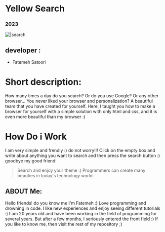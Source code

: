 
# Yellow Search
### 2023


![|search](https://duet-cdn.vox-cdn.com/thumbor/0x0:2040x1360/2400x1600/filters:focal(1020x680:1021x681):format(webp)/cdn.vox-cdn.com/uploads/chorus_asset/file/24418648/STK114_Google_Chrome_03.jpg)


## developer :

- Fatemeh Satoori

#  Short description:
How many times a day do you search?
Or do you use Google?
Or any other browser...
You never liked your browser and personalization? A beautiful team that you have created for yourself.
Here, I taught you how to make a browser for yourself with a simple solution with only html and css, and it is even more beautiful than my browser :)


# How Do i Work
I am very simple and frendly :)
do not worry!!!
Click on the empty box and write about anything you want to search and then press the search button :)
goodbye my good friend


> Search and enjoy your theme :)
Programmers can create many beauties in today's technology world.

## ABOUT Me:
Hello friends!
do you know me
I'm Fatemeh :)
Love programming and drowning in code.
I like new experiences and enjoy seeing different tutorials :)
I am 20 years old and have been working in the field of programming for several years.
But after a few months, I seriously entered the front field :)
If you like to know me, then visit the rest of my repository ;)

